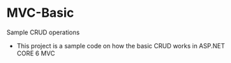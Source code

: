 # MVC-Basic
Sample CRUD operations

* This project is a sample code on how the basic CRUD works in ASP.NET CORE 6 MVC
